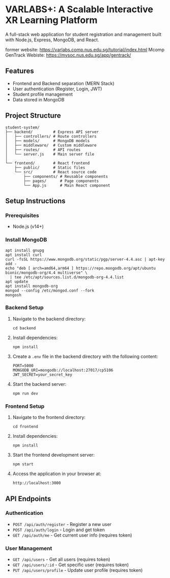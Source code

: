 # VARLABS+: A Scalable Interactive XR Learning Platform

A full-stack web application for student registration and management built with Node.js, Express, MongoDB, and React.

former website: https://varlabs.comp.nus.edu.sg/tutorial/index.html
Mcomp GenTrack Webiste: https://mysoc.nus.edu.sg/app/gentrack/

## Features

- Frontend and Backend separation (MERN Stack)
- User authentication (Register, Login, JWT)
- Student profile management
- Data stored in MongoDB

## Project Structure

```
student-system/
├── backend/         # Express API server
│   ├── controllers/ # Route controllers
│   ├── models/      # MongoDB models
│   ├── middleware/  # Custom middleware
│   ├── routes/      # API routes
│   └── server.js    # Main server file
│
└── frontend/        # React frontend
    ├── public/      # Static files
    └── src/         # React source code
        ├── components/ # Reusable components
        ├── pages/      # Page components
        └── App.js      # Main React component
```

## Setup Instructions

### Prerequisites

- Node.js (v14+)

### Install MongoDB

```
apt install gnupg  
apt install curl  
curl -fsSL https://www.mongodb.org/static/pgp/server-4.4.asc | apt-key add -  
echo "deb [ arch=amd64,arm64 ] https://repo.mongodb.org/apt/ubuntu bionic/mongodb-org/4.4 multiverse" \
  | tee /etc/apt/sources.list.d/mongodb-org-4.4.list  
apt update  
apt install mongodb-org  
mongod --config /etc/mongod.conf --fork  
mongosh  
```

### Backend Setup

1. Navigate to the backend directory:
   ```
   cd backend
   ```

2. Install dependencies:
   ```
   npm install
   ```

3. Create a `.env` file in the backend directory with the following content:
   ```
   PORT=5000
   MONGODB_URI=mongodb://localhost:27017/cp5106
   JWT_SECRET=your_secret_key
   ```

4. Start the backend server:
   ```
   npm run dev
   ```

### Frontend Setup

1. Navigate to the frontend directory:
   ```
   cd frontend
   ```

2. Install dependencies:
   ```
   npm install
   ```

3. Start the frontend development server:
   ```
   npm start
   ```

4. Access the application in your browser at:
   ```
   http://localhost:3000
   ```

## API Endpoints

### Authentication

- `POST /api/auth/register` - Register a new user
- `POST /api/auth/login` - Login and get token
- `GET /api/auth/me` - Get current user info (requires token)

### User Management

- `GET /api/users` - Get all users (requires token)
- `GET /api/users/:id` - Get specific user (requires token)
- `PUT /api/users/profile` - Update user profile (requires token) 